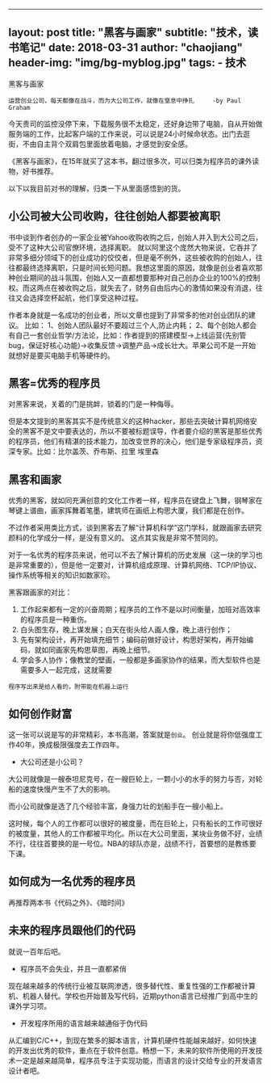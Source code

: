 

---
layout:     post
title:      "黑客与画家"
subtitle:   "技术，读书笔记"
date:       2018-03-31
author:     "chaojiang"
header-img: "img/bg-myblog.jpg"
tags:
    - 技术
---

黑客与画家

	运营创业公司，每天都像在战斗，而为大公司工作，就像在窒息中挣扎		-by Paul Graham 

今天贵司的监控没停下来，下载服务很不太稳定，还好身边带了电脑，自从开始做服务端的工作，比起客户端的工作来说，可以说是24小时候命状态。出门去逛街，不由自主背个双肩包里面放着电脑，才感觉到安全感。

《黑客与画家》，在15年就买了这本书，翻过很多次，可以归类为程序员的课外读物，好书推荐。

以下以我目前对书的理解，归类一下从里面感悟到的货。

小公司被大公司收购，往往创始人都要被离职
- 
书中谈到作者创办的一家企业被Yahoo收购收购之后，创始人并入到大公司之后，受不了这种大公司官僚环境，选择离职。
就以阿里这个庞然大物来说，它吞并了非常多细分领域下的创业成功的佼佼者，但是毫不例外，这些被收购的创始人，往往都最终选择离职，只是时间长短问题。我想这里面的原因，就像是创业者喜欢那种创业期间的战斗氛围，创始人又一直都想要那种对自己创办企业的100%的控制权。而这两点在被收购之后，就失去了，财务自由后内心的激情如果没有消退，往往又会选择空杯起航，他们享受这种过程。

作者本身就是一名成功的创业者，所以文章也提到了非常多的他对创业团队的建议。
比如：
1、创始人团队最好不要超过三个人,防止内耗；
2、每个创始人都会有自己一套创业哲学/方法论，比如：作者提到的搭建模型->上线运营(先别管bug，保证好核心功能)->收集反馈->调整产品->成长壮大。苹果公司不是一开始就想好是要买电脑手机等硬件的。

黑客=优秀的程序员
-
对黑客来说，关着的门是挑衅，锁着的门是一种侮辱。

但是本文提到的黑客其实不是传统意义的这种hacker，那些去突破计算机网络安全的黑客不是文中要表达的，所以不要被标题误导，作者要介绍的黑客是那些优秀的程序员，他们有精湛的技术能力，加改变世界的决心，他们是专家级程序员，资深专家。比如：比尔盖茨、乔布斯、拉里 埃里森

黑客和画家
-
优秀的黑客，就如同充满创意的文化工作者一样，程序员在键盘上飞舞，钢琴家在琴键上谱曲，画家挥舞着笔墨，建筑师在画纸上构思大厦，我们都是在创作。

不过作者采用类比方式，谈到黑客去了解“计算机科学”这门学科，就跟画家去研究颜料的化学成分一样，是没有意义的。
这点其实我是非常不赞同的。

对于一名优秀的程序员来说，他可以不去了解计算机的历史发展（这一块的学习也是非常重要的），但是他一定要对，计算机组成原理、计算机网络、TCP/IP协议、操作系统等相关的知识如数家珍。

黑客跟画家的对比：

1. 工作起来都有一定的兴奋周期；程序员的工作不是以时间衡量，加班对高效率的程序员是一种重伤。
2. 白头图生存，晚上谋发展；白天在街头给人画人像，晚上进行创作；
3. 先有架构设计，再开始填充细节；编码前做好设计，构思好架构，再开始编码，就如同画家先构思草图，再晚上细节。
4. 学会多人协作；像教堂的壁画，一般都是多画家协作的结果，而大型软件也是需要多人一起完成，这就需要
```
程序写出来是给人看的，附带能在机器上运行
```

如何创作财富
-

这一张可以说是写的非常精彩，本书高潮，答案就是```创业```。
创业就是将你低强度工作40年，换成极限强度去工作四年。

* 大公司还是小公司？

大公司就像是一艘泰坦尼克号，在一艘巨轮上，一颗小小的水手的努力与否，对轮船的速度快慢产生不了大的影响。

而小公司就像是选了几个经验丰富，身强力壮的划船手在一艘小船上。

这时候，每个人的工作都可以很好的被度量，而在巨轮上，只有船长的工作可很好的被度量，其他人的工作都被平均化。所以在大公司里面，某块业务做不好，业绩不行，往往首要换的是一号位。NBA的球队亦是，战绩不行，首要想的是教练要下课。





如何成为一名优秀的程序员
-
再推荐两本书《代码之外》、《暗时间》

未来的程序员跟他们的代码
-
就说一百年后吧。

* 程序员不会失业，并且一直都紧俏

现在越来越多的传统行业被互联网渗透，很多替代性、重复性强的工作都被计算机、机器人替代。学校也开始普及写代码，近期python语言已经推广到高中生的课外学习项。

* 开发程序所用的语言越来越通俗于伪代码

从汇编到C/C++，到现在繁多的脚本语言，计算机硬件性能越来越好，如何快速的开发出优秀的软件，重点在于软件创意。畅想一下，未来的软件所使用的开发技术一定是越来越简单，程序员专注于实现功能，而语言的设计交给专业的开发语言设计者吧。









